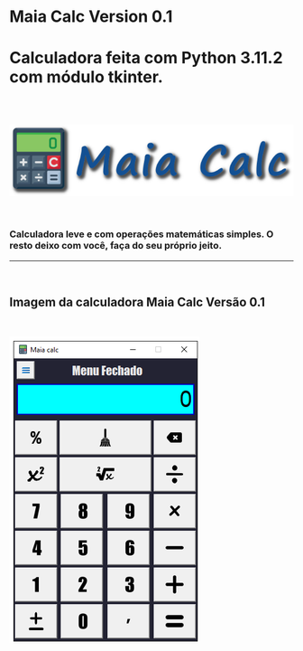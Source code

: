 # Maia Calc Version 0.1
# Calculadora feita com Python 3.11.2 com módulo tkinter. 
<br><br>
<p align="left">
  <img src="Calculadora/imagens/Logo_Calculadora.png">
</p>
<br>

### Calculadora leve e com operações matemáticas simples. O resto deixo com você, faça do seu próprio jeito.

<hr>
<br>
<p align="left">
  
## Imagem da calculadora Maia Calc Versão 0.1
</p>

<br>
<p align="left">
<img src="Calculadora/imagens/Calculadora_MaiaCalc.png"
</p>
